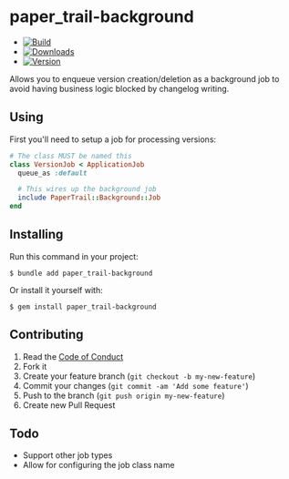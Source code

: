 # paper_trail-background

  - [![Build](http://img.shields.io/travis-ci/krainboltgreene/paper_trail-background.svg?style=flat-square)](https://travis-ci.org/krainboltgreene/paper_trail-background)
  - [![Downloads](http://img.shields.io/gem/dtv/paper_trail-background.svg?style=flat-square)](https://rubygems.org/gems/paper_trail-background)
  - [![Version](http://img.shields.io/gem/v/paper_trail-background.svg?style=flat-square)](https://rubygems.org/gems/paper_trail-background)


Allows you to enqueue version creation/deletion as a background job to avoid having business logic blocked by changelog writing.


## Using

First you'll need to setup a job for processing versions:

``` ruby
# The class MUST be named this
class VersionJob < ApplicationJob
  queue_as :default

  # This wires up the background job
  include PaperTrail::Background::Job
end
```


## Installing

Run this command in your project:

    $ bundle add paper_trail-background

Or install it yourself with:

    $ gem install paper_trail-background


## Contributing

  1. Read the [Code of Conduct](/CONDUCT.md)
  2. Fork it
  3. Create your feature branch (`git checkout -b my-new-feature`)
  4. Commit your changes (`git commit -am 'Add some feature'`)
  5. Push to the branch (`git push origin my-new-feature`)
  6. Create new Pull Request


## Todo

  - Support other job types
  - Allow for configuring the job class name
